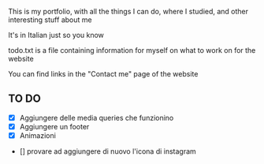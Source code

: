 This is my portfolio, with all the things I can do, where I studied, and other interesting stuff about me

It's in Italian just so you know

todo.txt is a file containing information for myself on what to work on for the website

You can find links in the "Contact me" page of the website

## TO DO

- [x] Aggiungere delle media queries che funzionino
- [x] Aggiungere un footer
- [x] Animazioni
- [] provare ad aggiungere di nuovo l'icona di instagram
